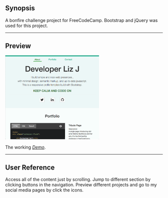 ## Synopsis

A bonfire challenge project for FreeCodeCamp. Bootstrap and jQuery was used for this project.

---
## Preview

![Project Preview](https://github.com/lizzyQ/Responsive-Portfolio-Webpage/blob/master/preview.png?raw=true)

The working [*Demo*](http://codepen.io/lizzyQ/full/RozeeM/).

---
## User Reference

Access all of the content just by scrolling. Jump to different section by clicking buttons in the navigation. Preview different projects and go to my
social media pages by click the icons.
